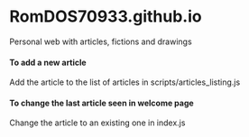 # RomDOS70933.github.io
Personal web with articles, fictions and drawings

#### To add a new article
Add the article to the list of articles in scripts/articles_listing.js

#### To change the last article seen in welcome page
Change the article to an existing one in index.js
